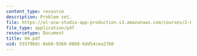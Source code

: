 ```yaml
---
content_type: resource
description: Problem set.
file: https://ol-ocw-studio-app-production.s3.amazonaws.com/courses/2-008-design-and-manufacturing-ii-spring-2003/555796dc8eb8936088b96dd54cea27b0_H4.pdf
file_type: application/pdf
resourcetype: Document
title: H4.pdf
uid: 555796dc-8eb8-9360-88b9-6dd54cea27b0
---
```

